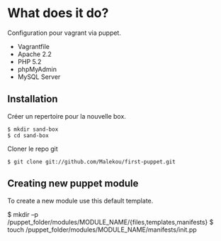 # What does it do?

Configuration pour vagrant via puppet.

* Vagrantfile
* Apache 2.2
* PHP 5.2
* phpMyAdmin
* MySQL Server


<h2>Installation</h2>

<p>Créer un repertoire pour la nouvelle box.</p>

    $ mkdir sand-box
    $ cd sand-box

<p>Cloner le repo git</p>

    $ git clone git://github.com/Malekou/first-puppet.git

<h2>Creating new puppet module</h2>

<p>To create a new module use this default template.</p>

  $ mkdir –p /puppet_folder/modules/MODULE_NAME/{files,templates,manifests}
  $ touch /puppet_folder/modules/MODULE_NAME/manifests/init.pp

